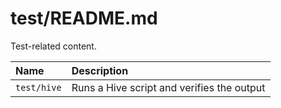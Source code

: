 # test/README.md

Test-related content.

| Name        | Description                                |
| :---------- | :----------                                |
| `test/hive` | Runs a Hive script and verifies the output |

